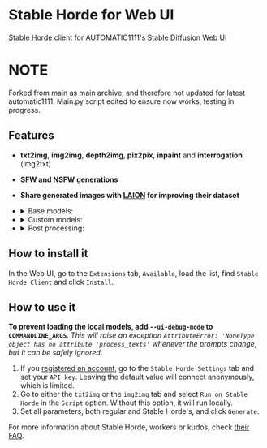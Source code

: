 # Stable Horde for Web UI
[Stable Horde](https://stablehorde.net) client for AUTOMATIC1111's [Stable Diffusion Web UI](https://github.com/AUTOMATIC1111/stable-diffusion-webui)

# NOTE
Forked from main as main archive, and therefore not updated for latest automatic1111. Main.py script edited to ensure now works, testing in progress.

## Features

- **txt2img**, **img2img**, **depth2img**, **pix2pix**, **inpaint** and **interrogation** (img2txt)
- **SFW and NSFW generations**
- **Share generated images with [LAION](https://laion.ai) for improving their dataset**
- <details><summary>Base models:</summary>

    - **stable_diffusion_1.4** (v1.4)
    - **stable_diffusion** (v1.5)
    - **stable_diffusion_inpainting** (v1.5): Generalist model specialized for modifying areas of existing images
    - **stable_diffusion_2.0** (v2.0)
    - **Stable Diffusion 2 Depth** (v2): Generalist model specialized for creating depth maps of existing images, for img2img creations
    - **stable_diffusion_2.1** (v2.1)
    </details>
- <details><summary>Custom models:</summary>

    <!-- [[[cog
    import cog
    import requests

    models = requests.get("https://raw.githubusercontent.com/Sygil-Dev/nataili-model-reference/main/db.json")
    models = models.json()
    models_out = []

    for model in models:
        if "config" in models[model] and "download" in models[model]["config"]:
            for file in models[model]["config"]["download"]:
                if "file_path" in file and file["file_path"] == "models/custom":
                    models_out.append("- **{}** (v{}): {}".format(model, models[model]["version"], models[model]["description"]))
                    break

    models_out.sort()
    cog.out("\n".join(models_out))
    ]]] -->
    - **3DKX** (v1.1): SFW model with limited nsfw capabilities (suggestive nsfw) that is highly versatile for 3D renders.
    - **ACertainThing** (v1.0): An improved version of Anything v3 made with ACertainThing, focusing on scenes rather than characters
    - **AIO Pixel Art** (v1): Stable Diffusion fine tuned on pixel art sprites and scenes
    - **Analog Diffusion** (v1.0): A dreambooth model trained on a diverse set of analog photographs
    - **Anygen** (v3.7): A best of both worlds - merging the anime of Anything v3 with Protogens photorealism - VAE is included
    - **Anything Diffusion** (v4.5): Highly detailed Anime styled generations
    - **App Icon Diffusion** (v1): Dreambooth model fine tuned on mobile app icons
    - **Arcane Diffusion** (v3): Based on the Arcane TV show
    - **Archer Diffusion** (v1): Based on the Archer's TV show animation style
    - **Asim Simpsons** (v1.0): The Simpsons dreambooth model
    - **Balloon Art** (v1.0): This is the fine-tuned Stable Diffusion model trained on Twisted Balloon images
    - **Borderlands** (v1): Based on Borderlands video game style, trained on characters and scenes
    - **BubblyDubbly** (v1): Dreamy sketched/painted portraits
    - **CharHelper** (v4): This model was trained on a digital painting style mainly with characters and portraits. The main objective is to train a model to be a tool to help with character design ideas
    - **ChromaV5** (v1.6): generates metalic/chrome looking images
    - **Classic Animation Diffusion** (v1): Popular animation studio classic style generations.
    - **Clazy** (v1): Generates clay-like figures
    - **Comic-Diffusion** (v2): Western Comic book style
    - **Concept Sheet** (valpha): This model is just the first dreambooth iteration for concept-sheet/old-books style. Based on SD 2.1
    - **Counterfeit** (v2.0): Counterfeit is anime style Stable Diffusion model
    - **Cyberpunk Anime Diffusion** (v1): Cyberpunk anime characters
    - **DGSpitzer Art Diffusion** (v1): Dreambooth model based on Vintedois, trained on a dataset of DGSpitzer art. Styles included are outline, sketch, anime, painting and landscape
    - **Dan Mumford Style** (v2): Model trained with a dataset of DanMumford Style images, courtesy of Flonix
    - **Dark Victorian Diffusion** (v2.0): finetuned on dark, moody, victorian imagery
    - **Darkest Diffusion** (v1.0): A free and open source Stable Diffusion model created by AI-Characters, trained on the artstyle of the game 'Darkest Dungeon'
    - **Deliberate** (v1.1): This model provides you the ability to create anything you want. The more power of prompt knowledges you have, the better results you'll get. It basically means that you'll never get a perfect result with just a few words. You have to fill out your prompt line extremely detailed
    - **DnD Item** (v1.0): This is a model (dnditem) for creating magic items, for the game Dungeons and Dragons! It was trained to be very similar to the official results that are available here: https://www.dndbeyond.com/magic-items
    - **Double Exposure Diffusion** (v2.0): The Double Exposure Diffusion model, trained specifically on images of people and a few animals
    - **DreamLikeSamKuvshinov** (v1): A mixture of Dreamlike Diffusion 1.0, SamDoesArt V3 and Kuvshinov style models.  Created mostly for exploring different character concepts with a focus on drawings, but the mix happened to be pretty good at realistic-ish images, all thanks to wonderful models that it uses.
    - **Dreamlike Diffusion** (v1.0): Dreamlike Diffusion 1.0 is SD 1.5 fine tuned on high quality art, made by dreamlike.art
    - **Dreamlike Photoreal** (v2.0): Dreamlike Photoreal 1.0 is a photorealistic Stable Diffusion 1.5 model fine tuned on high quality photos, made by dreamlike.art.
    - **Dreamshaper** (v3.3): Merged model mix of Midnight mixer, roboEtics, f222, elldrethSLucidMix, Seek.ART Mega, rpg, hassanBlend, modelshoot and roboDiffusion
    - **DucHaiten** (v1.1): DucHaiten's character generation model
    - **Dungeons and Diffusion** (v3): Generates D&D styled characters, trained on art commissions
    - **Eimis Anime Diffusion** (v1): This model is trained with high quality and detailed anime images
    - **Elden Ring Diffusion** (v2): Based on the Elden Ring video game style
    - **Elldreth's Lucid Mix** (v1.0): It's an all-around easy-to-prompt general purpose semi-realistic to realistic model that cranks out some really nice images. No trigger words required
    - **Epic Diffusion** (v1.1): Epic Diffusion is a general purpose model based on Stable Diffusion 1.x intended to replace the official SD releases as your default model. It is focused on providing high quality output in a wide range of different styles, with support for NFSW content.
    - **Eternos** (v1.0): A surrealist / Minimalist model
    - **Fantasy Card Diffusion** (v1): fantasy trading card style art, trained on all currently available Magic: the Gathering card art
    - **Funko Diffusion** (v1.0): Stable Diffusion fine tuned on Funko Pop, by PromptHero.
    - **Furry Epoch** (v4): Furry styled generations.
    - **Future Diffusion** (v1.0): This creates high quality 3D images with a futuristic Sci-Fi theme
    - **GTA5 Artwork Diffusion** (v1.0): This model was trained on the loading screens, gta storymode, and gta online DLCs artworks. Which includes characters, background, chop, and some objects. The model can do people and portrait pretty easily, as well as cars, and houses. For some reasons, the model stills automatically include in some game footage, so landscapes tend to look a bit more game-like.
    - **GTM Ultimate Blend** (v3): GalaxyTimeMachine's GTM Ultimate Blend - a generalist model good at portraits, scenery with a fantasy vibe
    - **Ghibli Diffusion** (v1): fine-tuned Stable Diffusion model trained on images from Studio Ghibli feature films
    - **Guohua Diffusion** (v1): fine-tuned Stable Diffusion model trained on traditional Chinese paintings
    - **HASDX** (v1.0): He merged a few checkpoints and got something buttery and amazing. Does great with things other then people too. It can do anything really. It doesn't need crazy prompts either. Keep it simple. No need for all the artist names and trending on whatever.
    - **Hassanblend** (v1.5): This model was for creating people
    - **Healy's Anime Blend** (v1.0): This is a blend of some anime models mixed with 'realistic' stuff
    - **Hentai Diffusion** (v19): Anime focused model with better hands, obscure poses/camera angles and consistent style
    - **Inkpunk Diffusion** (v2): inspired by Gorillaz art, FLCL and Yoji Shinkawa. Trained on images generated from Midjourney
    - **JWST Deep Space Diffusion** (v1): Stable Diffusion fine tuned on JWST imagery
    - **Knollingcase** (v1): generates a glass display case with objects inside, inspired by Sean Preston. Trained on Midjourney images
    - **Lawlas's yiff mix** (v1): Based on yiffy-e18 and Anything, produces sfw/nsfw furry anthro artworks of different styles with consistant quality, while maintaining details on stuff like clothes, background, etc. with simpler prompts.
    - **Marvel Diffusion** (v2): This model was trained on images from the animated Marvel Disney+ show What If, which includes characters, background, and some objects
    - **Mega Merge Diffusion** (v1): SD 1.5 merged with 17 other models
    - **Microscopic** (v1.0): This is the fine-tuned Stable Diffusion model trained on microscopic images
    - **Microworlds** (v1): Isometric microworlds
    - **Midjourney Diffusion** (v1): Stable Diffusion fine tuned on Midjourney v4 images
    - **Midjourney PaintArt** (v1): Midjourney v4 painting style
    - **Min Illust Background** (v1.0): This fine-tuned Stable Diffusion v1.5 model was trained on a selection of artistic works by Sin Jong Hun
    - **ModernArt Diffusion** (v1.0): You can use this model to generate modernart style images
    - **Moedel** (v2): Moe.del produces cute female characters. It is also a mix of Stable Diffusion 1.4/1.5 in different proportions so you can challenge it to generate for you pretty much anything using regular SD prompts (like cute dogs, cats etc.)
    - **MoistMix** (v1.0): A do (almost) anything model
    - **Nitro Diffusion** (v1): Multi-Style model trained on Arcane, Archer and Mo-Di
    - **Openniji** (v1.0): The Stable Diffusion model trained on Nijijourney images
    - **PFG** (v1.11): NSFW Model for realistic and Hentai images
    - **PPP** (v1.0): PPP is a realistic model merge, tested and tweaked for human females. Mostly based on NSFW models
    - **Papercut Diffusion** (v1): Stable Diffusion fine tuned on Paper cut images
    - **Papercutcraft** (v1): Paper Cut Craft is a fine tuned Stable Diffusion model trained on Midjourney images
    - **Pastel Mix** (v1): The model is trained with beautiful, artist-agnostic watercolor images using the midjourney method
    - **Poison** (v1): Anything Diffusion fine-tuned to produce high-quality realistic anime styled images
    - **Pokemon3D** (v1): This model was trained on Gen 1-8 Pokemon low poly renders
    - **PortraitPlus** (v1.0): This is a dreambooth model trained on a diverse set of close to medium range portraits of people.
    - **ProtoGen** (v5.3): One Step Closer to Reality
    - **Protogen Infinity** (v8.6): Protogens photorealism mixed with more science fiction, comic, and synthwave to make ultimate awesomeness
    - **RPG** (v2): portraits of charecters in the style of the game Baldur's Gate
    - **Ranma Diffusion** (v1): imitates the style of late '80s early 90's anime, Anything v3 base
    - **Realistic Vision** (v1.2): Model for creating photorealistic humans
    - **Redshift Diffusion** (v1): Dreambooth model trained on high resolution 3D artworks
    - **Robo-Diffusion** (v1): Robot oriented drawing style
    - **Samdoesarts Ultmerge** (v1): Portraits in the style of Sam Yang, merged with chewtoy and orange code's models
    - **Sci-Fi Diffusion** (v1.0): A Sci-Fi themed model trained on SD 1.5 with a 26K+ image dataset
    - **Seek.art MEGA** (v1.0): Seek.art MEGA is a general use 'anything' model that significantly improves on 1.5 across dozens of styles. Created by Coreco at seek.art
    - **Smoke Diffusion** (v1.0): This is the fine-tuned Stable Diffusion model trained on images of smoke
    - **Sonic Diffusion** (v2): SonicDiffusionV2.ckpt was trained on AnythingV3 for 200 epochs of 203 hand captioned Sonic images from various artists
    - **Spider-Verse Diffusion** (v1): Based on the Into the Spider-Verse movie's animation style
    - **Squishmallow Diffusion** (v1): Squishmallows
    - **Supermarionation** (v2.0): This is a fine-tuned Stable Diffusion model (based on v1.5) trained on screenshots from Gerry Anderson Supermarionation stop motion animation movie, basically from Thunderbirds tv series
    - **Sygil-Dev Diffusion** (v0.2): This model is a Stable Diffusion v1.5 fine-tune trained on the Imaginary Network Expanded Dataset. It is an advanced version of Stable Diffusion and can generate nearly all kinds of images, no matter humans, reflections, cities, architecture, fantasy, digital arts, landscapes, or nature views.
    - **Synthwave** (v1): Stable Diffusion model to create images in Synthwave/outrun style
    - **T-Shirt Diffusion** (v1): Generates t-shirt logos, base model is vintedois-diffusion with additional training on t-shirt logos size 640x640px
    - **Trinart Characters** (v2.0): Derrida (formerly TrinArt Characters v2) is a stable diffusion v1-based model that was further improved on the previous characters v1 model. While this is still a versatility and compositional variation anime/manga model like other TrinArt models, when compared to the v1 model, Derrida was focused on more anatomical stability and slightly less on variation due to further multi-epoch training and finetuning.
    - **Tron Legacy Diffusion** (v1): Tron Legacy movie style
    - **Ultraskin** (v0.9): This model will add a LOT of skin detail compared to SD 2.1. Sometimes this makes images look more realistic, sometimes less realistic!
    - **Valorant Diffusion** (v1.0): This model was trained on the Valorant agents splash arts, and some extra arts on the official website
    - **Van Gogh Diffusion** (v1): Stable Diffusion model trained on screenshots from the film Loving Vincent, best results with k_euler sampler
    - **Vintedois Diffusion** (v0.1): Vintedois (22h) Diffusion model trained by Predogl and piEsposito with open weights, configs and prompts (as it should be).  This model was trained on a large amount of high quality images with simple prompts to generate beautiful images without a lot of prompt engineering.
    - **Vivid Watercolors** (v1): The model is trained with beautiful, artist-agnostic watercolor images using the midjourney method
    - **Voxel Art Diffusion** (v1): Stable Diffusion fine-tuned on voxel art style
    - **Wavyfusion** (v1): dreambooth model trained on a very diverse dataset ranging from photographs to paintings
    - **Xynthii-Diffusion** (v1): Xynthii-Diffusion (cyclops monster girls)
    - **Yiffy** (v18): Furry styled generations.
    - **Zack3D** (v1): Kink/NSFW oriented furry styled generations.
    - **Zeipher Female Model** (v222): For creating images of nude solo women. Also known as f222
    - **Zelda BOTW** (v1): based off work of great artworks from Legend of Zelda: Breath of The Wild
    - **colorbook** (v1): Minimalist coloring book style images
    - **kurzgesagt** (v1): A DreamBooth finetune of Stable Diffusion v1.5 model trained on a bunch of stills from Kurzgesagt videos
    - **mo-di-diffusion** (v1): Popular animation studio modern style generations.
    - **pix2pix** (v1): Model specifically trained for pix2pix use
    - **trinart** (v1): Manga styled generations.
    - **vectorartz** (v1): Generate beautiful vector illustration
    - **waifu_diffusion** (v1.3): Anime styled generations.
    <!-- [[[end]]] -->
    </details>
- <details><summary>Post processing:</summary>

    - **CodeFormers** (v0.1.0): Face restoration
    - **GFPGAN** (v1.4): Face restoration
    - **RealESRGAN_x4plus** (v0.1.0): Upscaling
    </details>

## How to install it

In the Web UI, go to the `Extensions` tab, `Available`, load the list, find `Stable Horde Client` and click `Install`.

## How to use it

**To prevent loading the local models, add `--ui-debug-mode` to `COMMANDLINE_ARGS`**. *This will raise an exception `AttributeError: 'NoneType' object has no attribute 'process_texts'` whenever the prompts change, but it can be safely ignored*.

1. If you [registered an account](https://stablehorde.net/register), go to the `Stable Horde Settings` tab and set your `API key`. Leaving the default value will connect anonymously, which is limited.
2. Go to either the `txt2img` or the `img2img` tab and select `Run on Stable Horde` in the `Script` option. Without this option, it will run locally.
3. Set all parameters, both regular and Stable Horde's, and click `Generate`.

For more information about Stable Horde, workers or kudos, check [their FAQ](https://github.com/db0/AI-Horde/blob/main/FAQ.md).
